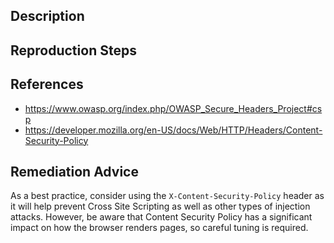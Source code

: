 ## Description


## Reproduction Steps


## References

- https://www.owasp.org/index.php/OWASP_Secure_Headers_Project#csp
- https://developer.mozilla.org/en-US/docs/Web/HTTP/Headers/Content-Security-Policy


## Remediation Advice

As a best practice, consider using the `X-Content-Security-Policy` header as it will help prevent Cross Site Scripting as well as other types of injection attacks. However, be aware that Content Security Policy has a significant impact on how the browser renders pages, so careful tuning is required.

